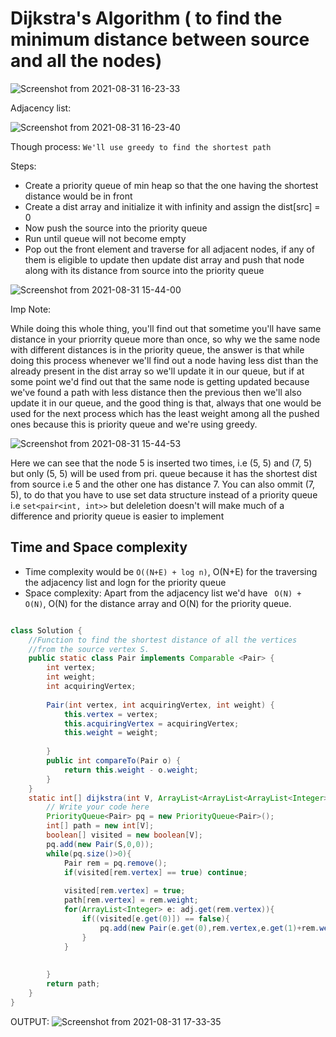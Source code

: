 # Dijkstra's Algorithm ( to find the minimum distance between source and all the nodes)

![Screenshot from 2021-08-31 16-23-33](https://user-images.githubusercontent.com/42698268/131495716-24d0110e-dede-4ad5-8f23-5febbbf8f237.png)

Adjacency list: 

![Screenshot from 2021-08-31 16-23-40](https://user-images.githubusercontent.com/42698268/131495779-c02cad6c-510e-447e-915e-45069ff37173.png)


Though process: ```We'll use greedy to find the shortest path ```

Steps: 
* Create a priority queue of min heap so that the one having the shortest distance would be in front
* Create a dist array and initialize it with infinity and assign the dist[src] = 0
* Now push the source into the priority queue
* Run until queue will not become empty
* Pop out the front element and traverse for all adjacent nodes, if any of them is eligible to update then update dist array and push that node along with its distance from source into the priority queue



![Screenshot from 2021-08-31 15-44-00](https://user-images.githubusercontent.com/42698268/131495652-55b0a517-9ee2-44a2-8dce-50ca17bb007e.png)


Imp Note: 

While doing this whole thing, you'll find out that sometime you'll have same distance in your priorrity queue more than once, so why we the same node with different distances is in the priority queue, the answer is that while doing this process whenever we'll find out a node having less dist than the already present in the dist array so we'll update it in our queue, but if at some point we'd find out that the same node is getting updated because we've found a path with less distance then the previous then we'll also update it in our queue, and the good thing is that, always that one would be used for the next process which has the least weight among all the pushed ones because this is priority queue and we're using greedy.

![Screenshot from 2021-08-31 15-44-53](https://user-images.githubusercontent.com/42698268/131485875-62efe6a4-0a6e-4c51-ab23-1eb2080858fb.png)

Here we can see that the node 5 is inserted two times, i.e (5, 5) and (7, 5) but only (5, 5) will be used from pri. queue because it has the shortest dist from source i.e 5 and the other one has distance 7.
You can also ommit (7, 5), to do that you have to use set data structure instead of a priority queue i.e ```set<pair<int, int>>``` but deleletion doesn't will make much of a difference and priority queue is easier to implement 


## Time and Space complexity

* Time complexity would be ```O((N+E) + log n)```, O(N+E) for the traversing the adjacency list and logn for the priority queue
* Space complexity: Apart from the adjacency list we'd have ``` O(N) + O(N)```, O(N) for the distance array and O(N) for the priority queue.

```java

class Solution {
    //Function to find the shortest distance of all the vertices
    //from the source vertex S.
    public static class Pair implements Comparable <Pair> {
        int vertex;
        int weight;
        int acquiringVertex;
        
        Pair(int vertex, int acquiringVertex, int weight) {
            this.vertex = vertex;
            this.acquiringVertex = acquiringVertex;
            this.weight = weight;
            
        }
        public int compareTo(Pair o) {
            return this.weight - o.weight;
        }
    }
    static int[] dijkstra(int V, ArrayList<ArrayList<ArrayList<Integer>>> adj, int S) {
        // Write your code here
        PriorityQueue<Pair> pq = new PriorityQueue<Pair>();
        int[] path = new int[V];
        boolean[] visited = new boolean[V];
        pq.add(new Pair(S,0,0));
        while(pq.size()>0){
            Pair rem = pq.remove();
            if(visited[rem.vertex] == true) continue;
            
            visited[rem.vertex] = true;
            path[rem.vertex] = rem.weight;
            for(ArrayList<Integer> e: adj.get(rem.vertex)){
                if((visited[e.get(0)]) == false){
                    pq.add(new Pair(e.get(0),rem.vertex,e.get(1)+rem.weight));
                }
            }
            
            
        }
        return path;
    }
}


```


OUTPUT:
![Screenshot from 2021-08-31 17-33-35](https://user-images.githubusercontent.com/42698268/131635392-422bef8f-2471-4c03-893b-db33f7239a38.png)



















